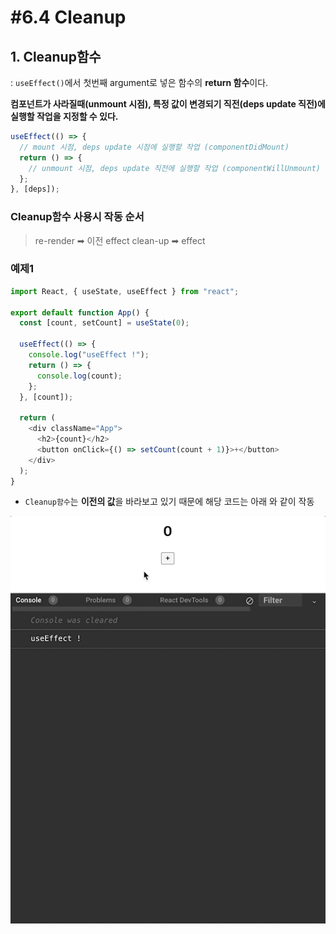 # #6.4 Cleanup

## 1. Cleanup함수

: `useEffect()`에서 첫번째 argument로 넣은 함수의 **return 함수**이다.

**컴포넌트가 사라질때(unmount 시점), 특정 값이 변경되기 직전(deps update 직전)에 실행할 작업을 지정할 수 있다.**

```javascript
useEffect(() => {
  // mount 시점, deps update 시점에 실행할 작업 (componentDidMount)
  return () => {
    // unmount 시점, deps update 직전에 실행할 작업 (componentWillUnmount)
  };
}, [deps]);
```

### Cleanup함수 사용시 작동 순서

> re-render ➡ 이전 effect clean-up ➡ effect

### 예제1

```javascript
import React, { useState, useEffect } from "react";

export default function App() {
  const [count, setCount] = useState(0);

  useEffect(() => {
    console.log("useEffect !");
    return () => {
      console.log(count);
    };
  }, [count]);

  return (
    <div className="App">
      <h2>{count}</h2>
      <button onClick={() => setCount(count + 1)}>+</button>
    </div>
  );
}
```

- `Cleanup함수`는 **이전의 값**을 바라보고 있기 때문에 해당 코드는 아래 와 같이 작동

![예제1](./public/1.gif)
